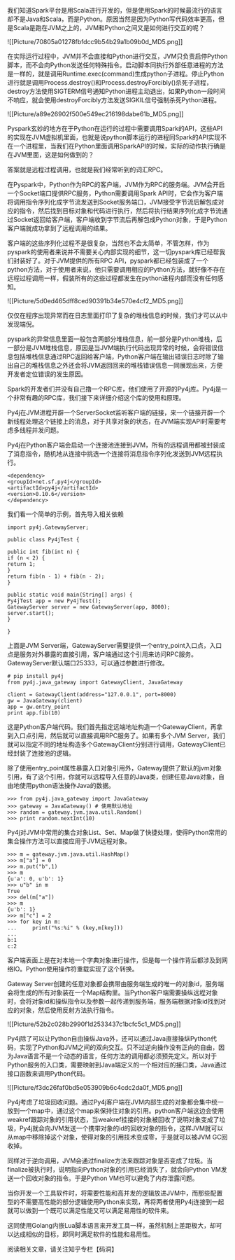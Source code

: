 我们知道Spark平台是用Scala进行开发的，但是使用Spark的时候最流行的语言却不是Java和Scala，而是Python。原因当然是因为Python写代码效率更高，但是Scala是跑在JVM之上的，JVM和Python之间又是如何进行交互的呢？

![[Picture/70805a01278fbfdcc9b54b29a1b09b0d_MD5.png]]

在实际运行过程中，JVM并不会直接和Python进行交互，JVM只负责启停Python脚本，而不会向Python发送任何特殊指令。启动脚本同执行外部任意进程的方法是一样的，就是调用Runtime.exec(command)生成python子进程。停止Python进行就是调用Process.destroy()和Process.destroyForcibly()杀死子进程，destroy方法使用SIGTERM信号通知Python进程主动退出，如果Python一段时间不响应，就会使用destroyForcibly方法发送SIGKIL信号强制杀死Python进程。

![[Picture/a89e26902f500e549ec216198dabe61b_MD5.png]]

Pyspark玄妙的地方在于Python在运行的过程中需要调用Spark的API，这些API的实现在JVM虚拟机里面，也就是说python脚本运行的进程同Spark的API实现不在一个进程里，当我们在Python里面调用SparkAPI的时候，实际的动作执行确是在JVM里面，这是如何做到的？

答案就是远程过程调用，也就是我们经常听到的词汇RPC。

在Pyspark中，Python作为RPC的客户端，JVM作为RPC的服务端。JVM会开启一个Socket端口提供RPC服务，Python需要调用Spark API时，它会作为客户端将调用指令序列化成字节流发送到Socket服务端口，JVM接受字节流后解包成对应的指令，然后找到目标对象和代码进行执行，然后将执行结果序列化成字节流通过Socket返回给客户端，客户端收到字节流后再解包成Python对象，于是Python客户端就成功拿到了远程调用的结果。

客户端的这些序列化过程不是很复杂，当然也不会太简单，不管怎样，作为pyspark的使用者来说并不需要关心内部实现的细节，这一切pyspark库已经帮我们封装好了。对于JVM提供的所有RPC API，pyspark都已经包装成了一个python方法，对于使用者来说，他只需要调用相应的Python方法，就好像不存在远程过程调用一样，假装所有的这些过程都发生在python进程内部而没有任何感知。

![[Picture/5d0ed465dff8ced90391b34e570e4cf2_MD5.png]]

仅仅在程序出现异常而在日志里面打印了复杂的堆栈信息的时候，我们才可以从中发现端倪。

pyspark的异常信息里面一般包含两部分堆栈信息，前一部分是Python堆栈，后一部分是JVM堆栈信息，原因是当JVM端执行代码出现异常的时候，会将错误信息包括堆栈信息通过RPC返回给客户端，Python客户端在输出错误日志时除了输出自己的堆栈信息之外还会将JVM返回回来的堆栈错误信息一同展现出来，方便开发者定位错误的发生原因。

Spark的开发者们并没有自己撸一个RPC库，他们使用了开源的Py4j库。Py4j是一个非常有趣的RPC库，我们接下来详细介绍这个库的使用和原理。

Py4j在JVM进程开辟一个ServerSocket监听客户端的链接，来一个链接开辟一个新线程处理这个链接上的消息，对于共享对象的状态，在JVM端实现API时需要考虑多线程并发问题。

Py4j在Python客户端会启动一个连接池连接到JVM，所有的远程调用都被封装成了消息指令，随机地从连接中挑选一个连接将消息指令序列化发送到JVM远程执行。

```
<dependency>
<groupId>net.sf.py4j</groupId>
<artifactId>py4j</artifactId>
<version>0.10.6</version>
</dependency>
```

我们看一个简单的示例，首先导入相关依赖

```
import py4j.GatewayServer;

public class Py4jTest {

public int fib(int n) {
if (n < 2) {
return 1;
}
return fib(n - 1) + fib(n - 2);
}

public static void main(String[] args) {
Py4jTest app = new Py4jTest();
GatewayServer server = new GatewayServer(app, 8000);
server.start();
}

}
```

上面是JVM Server端，GatewayServer需要提供一个entry\_point入口点，入口点是服务对外暴露的直接引用，客户端通过这个引用来访问RPC服务。GatewayServer默认端口25333，可以通过参数进行修改。

```
# pip install py4j
from py4j.java_gateway import GatewayClient, JavaGateway

client = GatewayClient(address="127.0.0.1", port=8000)
gw = JavaGateway(client)
app = gw.entry_point
print app.fib(10)
```

这是Python客户端代码。我们首先指定远端地址构造一个GatewayClient，再拿到入口点引用，然后就可以直接调用RPC服务了。如果有多个JVM Server，我们就可以指定不同的地址构造多个GatewayClient分别进行调用，GatewayClient已经封装了连接池的逻辑。

除了使用entry\_point属性暴露入口对象引用外，Gateway提供了默认的jvm对象引用，有了这个引用，你就可以远程导入任意的Java类，创建任意Java对象，自由地使用python语法操作Java的数据。

```
>>> from py4j.java_gateway import JavaGateway
>>> gateway = JavaGateway() # 使用默认地址                   
>>> random = gateway.jvm.java.util.Random()   
>>> print random.nextInt(10)              
```

Py4j对JVM中常用的集合对象List、Set、Map做了快捷处理，使得Python常用的集合操作方法可以直接应用于JVM远程对象。

```
>>> m = gateway.jvm.java.util.HashMap()
>>> m["a"] = 0
>>> m.put("b",1)
>>> m
{u'a': 0, u'b': 1}
>>> u"b" in m
True
>>> del(m["a"])
>>> m
{u'b': 1}
>>> m["c"] = 2
>>> for key in m:
...     print("%s:%i" % (key,m[key]))
...
b:1
c:2
```

客户端表面上是在对本地一个字典对象进行操作，但是每一个操作背后都涉及到网络IO。Python使用操作符重载实现了这个转换。

Gateway Server创建的任意对象都会携带由服务端生成的唯一的对象id，服务端会将生成的所有对象装在一个Map结构里。当Python客户端需要操纵远程对象时，会将对象id和操纵指令以及参数一起传递到服务端，服务端根据对象id找到对应的对象，然后使用反射方法执行指令。

![[Picture/52b2c028b2990f1d2533437c1bcfc5c1_MD5.png]]

Py4j除了可以让Python自由操纵Java外，还可以通过Java直接操纵Python代码，实现了Python和JVM之间的双向交互。只不过逆向操作没有正向的自由，因为Java语言不是一个动态的语言，任何方法的调用都必须预先定义。所以对于Python服务的入口类，需要映射到Java端定义的一个相对应的接口类，Java通过接口函数来调用Python代码。

![[Picture/f3dc26faf0bd5e053909b6c4cdc2da0f_MD5.png]]

Py4j考虑了垃圾回收问题。通过Py4j客户端在JVM内部生成的对象都会集中统一放到一个map中，通过这个map来保持住对象的引用。python客户端这边会使用weakref跟踪对象的引用状态，当weakref挂接的对象被回收了说明对象变成了垃圾，Py4j就会向JVM发送一个携带对象的id的回收对象的指令，这样JVM就可以从map中移除掉这个对象，使得对象的引用技术变成零，于是就可以被JVM GC回收掉。

同样对于逆向调用，JVM会通过finalize方法来跟踪对象是否变成了垃圾。当finalize被执行时，说明指向Python对象的引用已经消失了，就会向Python VM发送一个回收对象的指令。于是Python VM也可以避免了内存泄露问题。

当你开发一个工具软件时，将需要性能和高并发的逻辑放进JVM中，而那些配置型的不需要高性能的部分逻辑使用Python来实现，再将两者使用Py4j连接到一起就可以做到一个既可以满足性能又可以满足易用性的软件来。

这同使用Golang内嵌Lua脚本语言来开发工具一样，虽然机制上差距极大，却可以达成相似的目标，即同时满足软件的性能和易用性。

阅读相关文章，请关注知乎专栏【码洞】